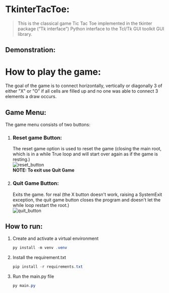 # TkinterTacToe:

> This is the classical game Tic Tac Toe implemented in the tkinter package (“Tk
> interface”) Python interface to the Tcl/Tk GUI toolkit GUI library.

## Demonstration:

[//]: # (![game_play]&#40;https://i.imgur.com/HntJa5A.gif&#41;)

# How to play the game:

The goal of the game is to connect horizontally,
vertically or diagonally 3 of either "X" or "O"
if all cells are filled up and no one was able to connect 3 elements
a draw occurs.


## Game Menu:

The game menu consists of two buttons:

1. ### Reset game Button:
   The reset game option is used to reset the game (closing the main root, which
   is in a while True loop and will start over again as if the game is
   resting.)  
   ![reset_button](https://i.imgur.com/h883cni.gif)  
   **NOTE: To exit use Quit Game**

2. ### Quit Game Button:
   Exits the game.
   for real (the X button doesn't work, raising a SystemExit exception,
   the quit game button closes the program
   and doesn't let the while loop restart the root.)  
   ![quit_button](https://i.imgur.com/lZvi4jt.gif)

## How to run:

1. Create and activate a virtual environment
    ~~~ powershell
    py install -m venv .venv
    ~~~

2. Install the requirement.txt
    ~~~ powershell
    pip install -r requirements.txt
    ~~~

3. Run the main.py file
    ~~~ powershell
    py main.py
    ~~~
